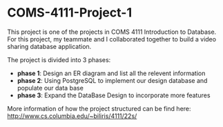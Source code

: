# COMS-4111-Project-1

This project is one of the projects in COMS 4111 Introduction to Database. For this project, my teammate and I collaborated together to build a video sharing database application.

The project is divided into 3 phases:
- **phase 1**: Design an ER diagram and list all the relevent information
- **phase 2**: Using PostgreSQL to implement our design database and populate our data base
- **phase 3**: Expand the DataBase Design to incorporate more features

More information of how the project structured can be find here: http://www.cs.columbia.edu/~biliris/4111/22s/
